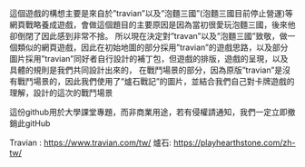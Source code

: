這個遊戲的構想主要是來自於”travian”以及”泡麵三國”(泡麵三國目前停止營運)等網頁戰略養成遊戲，會做這個題目的主要原因是因為當初很愛玩泡麵三國，後來他卻倒閉了因此感到非常不捨。
        所以現在決定對”travan”以及”泡麵三國”致敬，做一個類似的網頁遊戲，因此在初始地圖的部分採用”travian”的遊戲思路，以及部分圖片採用”travian”同好者自行設計的補丁包，但遊戲的排版，遊戲的呈現，以及具體的規則是我們共同設計出來的，
        在戰鬥場景的部分，因為原版”travian”是沒有戰鬥場景的，因此我們使用了”爐石戰記”的圖片，並結合我們自己對卡牌遊戲的理解，設計的這次的戰鬥場景

這份github用於大學課堂專題，而非商業用途，若有侵權請通知，我們一定立即撤銷此gitHub

Travian : https://www.travian.com/tw/
爐石: https://playhearthstone.com/zh-tw/
